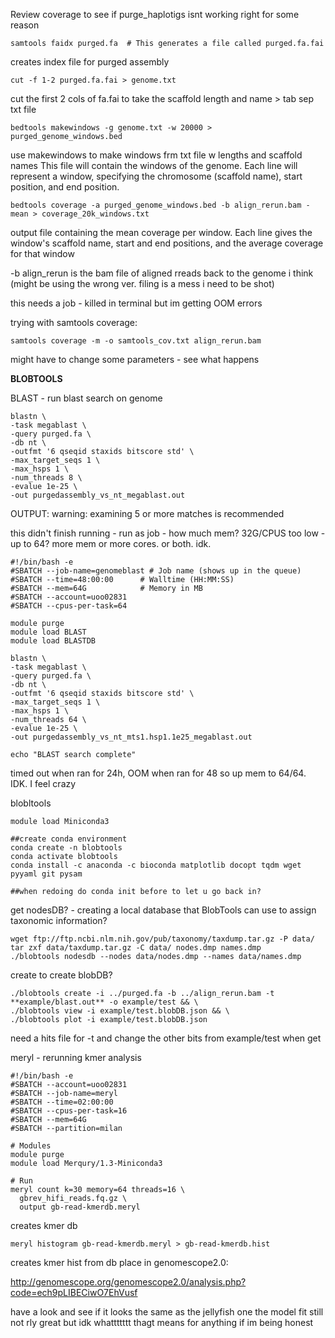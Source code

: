 Review coverage to see if purge_haplotigs isnt working right for some reason

```
samtools faidx purged.fa  # This generates a file called purged.fa.fai
```
creates index file for purged assembly

```
cut -f 1-2 purged.fa.fai > genome.txt
```
cut the first 2 cols of fa.fai to take the scaffold length and name > tab sep txt file

```
bedtools makewindows -g genome.txt -w 20000 > purged_genome_windows.bed
```
use makewindows to make windows frm txt file w lengths and scaffold names
This file will contain the windows of the genome. Each line will represent a window, specifying the chromosome (scaffold name), start position, and end position.

```
bedtools coverage -a purged_genome_windows.bed -b align_rerun.bam -mean > coverage_20k_windows.txt
```
output file containing the mean coverage per window. Each line gives the window's scaffold name, start and end positions, and the average coverage for that window

-b align_rerun is the bam file of aligned rreads back to the genome i think (might be using the wrong ver. filing is a mess i need to be shot)

this needs a job - killed in terminal but im getting OOM errors

trying with samtools coverage:
```
samtools coverage -m -o samtools_cov.txt align_rerun.bam
```
might have to change some parameters - see what happens

**BLOBTOOLS**

BLAST - run blast search on genome
```
blastn \
-task megablast \
-query purged.fa \
-db nt \
-outfmt '6 qseqid staxids bitscore std' \
-max_target_seqs 1 \
-max_hsps 1 \
-num_threads 8 \
-evalue 1e-25 \
-out purgedassembly_vs_nt_megablast.out
```
OUTPUT: warning: examining 5 or more matches is recommended

this didn't finish running - run as job - how much mem? 32G/CPUS too low - up to 64? more mem or more cores.  or both. idk.

```
#!/bin/bash -e
#SBATCH --job-name=genomeblast # Job name (shows up in the queue)
#SBATCH --time=48:00:00      # Walltime (HH:MM:SS)
#SBATCH --mem=64G            # Memory in MB
#SBATCH --account=uoo02831
#SBATCH --cpus-per-task=64

module purge
module load BLAST
module load BLASTDB

blastn \
-task megablast \
-query purged.fa \
-db nt \
-outfmt '6 qseqid staxids bitscore std' \
-max_target_seqs 1 \
-max_hsps 1 \
-num_threads 64 \
-evalue 1e-25 \
-out purgedassembly_vs_nt_mts1.hsp1.1e25_megablast.out

echo "BLAST search complete"
```
timed out when ran for 24h, OOM when ran for 48 so up mem to 64/64.  IDK.   I feel crazy

blobltools
```
module load Miniconda3

##create conda environment
conda create -n blobtools
conda activate blobtools
conda install -c anaconda -c bioconda matplotlib docopt tqdm wget pyyaml git pysam

##when redoing do conda init before to let u go back in?
```
get nodesDB? - creating a local database that BlobTools can use to assign taxonomic information?
```
wget ftp://ftp.ncbi.nlm.nih.gov/pub/taxonomy/taxdump.tar.gz -P data/
tar zxf data/taxdump.tar.gz -C data/ nodes.dmp names.dmp
./blobtools nodesdb --nodes data/nodes.dmp --names data/names.dmp
```
create to create blobDB?
```
./blobtools create -i ../purged.fa -b ../align_rerun.bam -t **example/blast.out** -o example/test && \
./blobtools view -i example/test.blobDB.json && \
./blobtools plot -i example/test.blobDB.json
```
need a hits file for -t and change the other bits from example/test when get



meryl - rerunning kmer analysis

```
#!/bin/bash -e
#SBATCH --account=uoo02831
#SBATCH --job-name=meryl
#SBATCH --time=02:00:00
#SBATCH --cpus-per-task=16
#SBATCH --mem=64G
#SBATCH --partition=milan

# Modules
module purge
module load Merqury/1.3-Miniconda3

# Run
meryl count k=30 memory=64 threads=16 \
  gbrev_hifi_reads.fq.gz \
  output gb-read-kmerdb.meryl
```
creates kmer db 

```
meryl histogram gb-read-kmerdb.meryl > gb-read-kmerdb.hist
```
creates kmer hist from db
place in genomescope2.0:

http://genomescope.org/genomescope2.0/analysis.php?code=ech9pLIBECiwO7EhVusf

have a look and see if it looks the same as the jellyfish one
the model fit still not rly great but idk whattttttt thagt means for anything if im being honest


